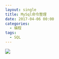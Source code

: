 ```yaml
---
layout: single
title: MySql命令整理
date: 2017-04-06 00:00
categories:
  - 编程
tags:
  - SQL
---
```





![](https://harmonyhu.github.io/img/MySql.jpg)
